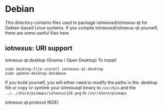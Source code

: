 
Debian
====================
This directory contains files used to package iotnexusd/iotnexus-qt
for Debian-based Linux systems. If you compile iotnexusd/iotnexus-qt yourself, there are some useful files here.

## iotnexus: URI support ##


iotnexus-qt.desktop  (Gnome / Open Desktop)
To install:

	sudo desktop-file-install iotnexus-qt.desktop
	sudo update-desktop-database

If you build yourself, you will either need to modify the paths in
the .desktop file or copy or symlink your iotnexusqt binary to `/usr/bin`
and the `../../share/pixmaps/iotnexus128.png` to `/usr/share/pixmaps`

iotnexus-qt.protocol (KDE)


